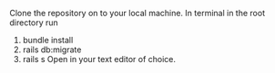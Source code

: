 Clone the repository on to your local machine.
In terminal in the root directory run
1. bundle install
2. rails db:migrate
3. rails s
Open in your text editor of choice.

